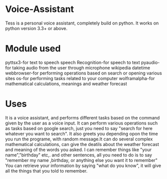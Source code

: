 # Voice-Assistant
Tess is a personal voice assistant, completely build on python. It works on python version 3.3+ or above.

# Module used
pyttsx3-for text to speech
speech Recognition-for speech to text
pyaudio-for taking audio from the user through microphone
wikipedia
datetime
webbrowser-for performing operations based on search or opening various sites
os-for performing tasks related to your computer
wolframalpha-for mathematical calculations, meanings and weather forecast

# Uses
It is a voice assistant, and performs different tasks based on the command given by the user as a voice input.
It can perform various operations such as tasks based on google search, just you need to say "search for here whatever you want to search".
It also greets you depending opon the time you run the programe, with random message.It can do several complex mathematical calculations, can give the deatils 
about the weather forecast and meaning of the words you asked.
I can remember things like "your name","birthday" etc,. and other sentences, all you need to do is to say "remember my name ,birthday, or anything else you want it to remember"
You can retrieve your information by saying "what do you know", it will give all the things that you told to remember. 
